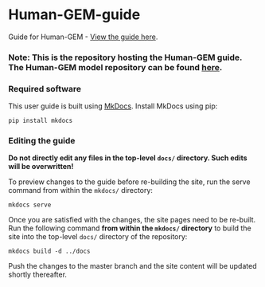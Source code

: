 # Human-GEM-guide
Guide for Human-GEM - [View the guide here](https://sysbiochalmers.github.io/Human-GEM-guide).

### Note: This is the repository hosting the Human-GEM **guide**. The Human-GEM **model** repository can be found [here](https://github.com/SysBioChalmers/Human-GEM).


### Required software
This user guide is built using [MkDocs](https://www.mkdocs.org/). Install MkDocs using pip:
```
pip install mkdocs
```

### Editing the guide
**Do not directly edit any files in the top-level `docs/` directory. Such edits will be overwritten!**

To preview changes to the guide before re-building the site, run the serve command from within the `mkdocs/` directory:
```
mkdocs serve
```

Once you are satisfied with the changes, the site pages need to be re-built. Run the following command **from within the `mkdocs/` directory** to build the site into the top-level `docs/` directory of the repository:
```
mkdocs build -d ../docs
```

Push the changes to the master branch and the site content will be updated shortly thereafter.

